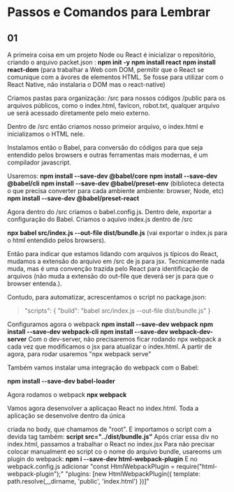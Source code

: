 # Passos e Comandos para Lembrar

## 01

A primeira coisa em um projeto Node ou React é inicializar o repositório, criando o arquivo packet.json : **npm init -y**
**npm install react**
**npm install react-dom** (para trabalhar a Web com DOM, permitir que o React se comunique com a ávores de elementos HTML. Se fosse para utilizar com o React Native, não instalaria o DOM mas o react-native)

Criamos pastas para organização:
/src para nossos códigos
/public para os arquivos públicos, como o index.html, favicon, robot.txt, qualquer arquivo ue será acessado diretamente pelo meio externo.

Dentro de /src então criamos nosso primeior arquivo, o index.html e inicializamos o HTML nele.

Instalamos então o Babel, para conversão do códigos para que seja entendido pelos browsers e outras ferramentas mais modernas, é um compilador javascript.

Usaremos: 
**npm install --save-dev @babel/core**
**npm install --save-dev @babel/cli**
**npm install --save-dev @babel/preset-env** (biblioteca detecta o que precisa converter para cada ambiente ambiente: browser, Node, etc)
**npm install --save-dev @babel/preset-react**

Agora dentro do /src criamos o babel.config.js. Dentro dele, exportar a configuração do Babel.
Criamos o aquivo index.js dentro de /src

**npx babel src/index.js --out-file dist/bundle.js** (vai exportar o index.js para o html entendido pelos browsers).

Então para indicar que estamos lidando com arquivos js típicos do React, mudamos a extensão do arquivo em /src de js para jsx. Tecnicamente nada muda, mas é uma convenção trazida pelo React para identificação de arquivos (não muda a extensão do out-file que deverá ser js para que o browser entenda.).

Contudo, para automatizar, acrescentamos o script no package.json:
>"scripts": {
>  "build": "babel src/index.js --out-file dist/bundle.js"
>}

Configuramos agora o webpack
**npm install --save-dev webpack**
**npm install --save-dev webpack-cli**
**npm install  --save-dev webpack-dev-server**
Com o dev-server, não precisaremos ficar rodando npx webpack a cada vez que modificamos o jsx para atualizar o index.html. A partir de agora, para rodar usaremos "npx webpack serve"

Também vamos instalar uma integração do webpack com o Babel:

**npm install --save-dev babel-loader**

Agora rodamos o webpack
**npx webpack**

Vamos agora desenvolver a aplicaçao React no index.html.
Toda a aplicação se desenvolve dentro da única <div> criada no body, que chamamos de "root". E importamos o script com a devida tag também:
**script src="../dist/bundle.js"**
Após criar essa div no index.html, passamos a trabalhar o React no index.jsx
Para não precisar colocar manualment eo script co o nome do arquivo bundle, usareoms um plugin do webpack:
**npm i --save-dev html-webpack-plugin**
E no webpack.config.js adicionar "const HtmlWebpackPlugin = require("html-webpack-plugin");"
"plugins: [new HtmlWebpackPlugin({
    template: path.resolve(__dirname, 'public', 'index.html')
  })]"

